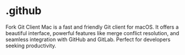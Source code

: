 # .github
Fork Git Client Mac is a fast and friendly Git client for macOS. It offers a beautiful interface, powerful features like merge conflict resolution, and seamless integration with GitHub and GitLab. Perfect for developers seeking productivity.
